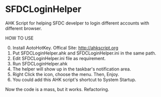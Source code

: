 # SFDCLoginHelper
AHK Script for helping SFDC develper to login different accounts with different browser.

HOW TO USE

  0. Install AotoHotKey. Offical Site: http://ahkscript.org
  1. Put SFDCLoginHelper.ahk and SFDCLoginHelper.ini in the same path.
  2. Edit SFDCLoginHelper.ini file as requirement.
  3. Run SFDCLoginHelper.ahk
  4. The helper will show up in the taskbar's notification area.
  5. Right Click the icon, choose the menu. Then, Enjoy.
  6. You could add this AHK script's shortcut to System Startup.
  
Now the code is a mass, but it works. Refactoring.
